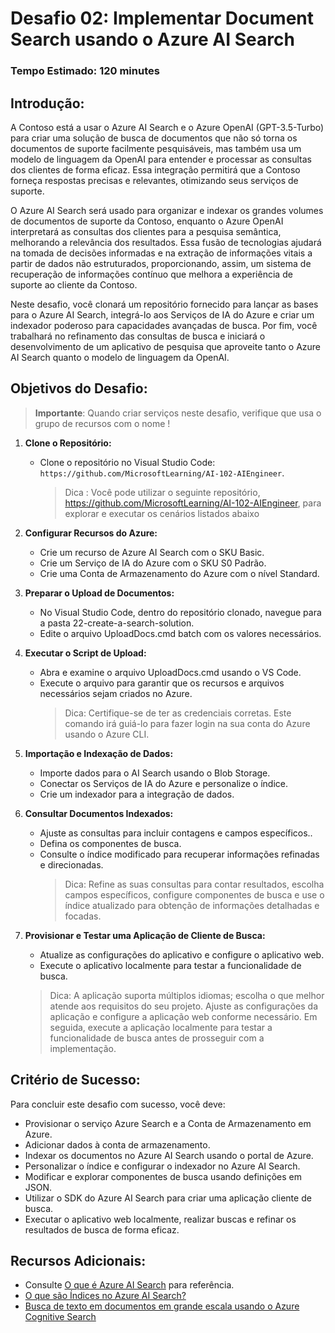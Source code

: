 # Desafio 02: Implementar Document Search usando o Azure AI Search

### Tempo Estimado: 120 minutes

## Introdução:

A Contoso está a usar o Azure AI Search e o Azure OpenAI (GPT-3.5-Turbo) para criar uma solução de busca de documentos que não só torna os documentos de suporte facilmente pesquisáveis, mas também usa um modelo de linguagem da OpenAI para entender e processar as consultas dos clientes de forma eficaz. Essa integração permitirá que a Contoso forneça respostas precisas e relevantes, otimizando seus serviços de suporte.

O Azure AI Search será usado para organizar e indexar os grandes volumes de documentos de suporte da Contoso, enquanto o Azure OpenAI interpretará as consultas dos clientes para a pesquisa semântica, melhorando a relevância dos resultados. Essa fusão de tecnologias ajudará na tomada de decisões informadas e na extração de informações vitais a partir de dados não estruturados, proporcionando, assim, um sistema de recuperação de informações contínuo que melhora a experiência de suporte ao cliente da Contoso.

Neste desafio, você clonará um repositório fornecido para lançar as bases para o Azure AI Search, integrá-lo aos Serviços de IA do Azure e criar um indexador poderoso para capacidades avançadas de busca. Por fim, você trabalhará no refinamento das consultas de busca e iniciará o desenvolvimento de um aplicativo de pesquisa que aproveite tanto o Azure AI Search quanto o modelo de linguagem da OpenAI.

## Objetivos do Desafio:

> **Importante**: Quando criar serviços neste desafio, verifique que usa o grupo de recursos com o nome **<inject key="Resource Group Name"/>** !

1. **Clone o Repositório:**
   - Clone o repositório no Visual Studio Code: `https://github.com/MicrosoftLearning/AI-102-AIEngineer`.
     > Dica : Você pode utilizar o seguinte repositório, https://github.com/MicrosoftLearning/AI-102-AIEngineer, para explorar e executar os cenários listados abaixo

2. **Configurar Recursos do Azure:**
   - Crie um recurso de Azure AI Search com o SKU Basic.
   - Crie um Serviço de IA do Azure com o SKU S0 Padrão.
   - Crie uma Conta de Armazenamento do Azure com o nível Standard.

3. **Preparar o Upload de Documentos:**
   - No Visual Studio Code, dentro do repositório clonado, navegue para a pasta 22-create-a-search-solution.
   - Edite o arquivo UploadDocs.cmd batch com os valores necessários.

4. **Executar o Script de Upload:**
   - Abra e examine o arquivo UploadDocs.cmd usando o VS Code.
   - Execute o arquivo para garantir que os recursos e arquivos necessários sejam criados no Azure.
     > Dica: Certifique-se de ter as credenciais corretas. Este comando irá guiá-lo para fazer login na sua conta do Azure usando o Azure CLI.

5. **Importação e Indexação de Dados:**
   - Importe dados para o AI Search usando o Blob Storage.
   - Conectar os Serviços de IA do Azure e personalize o índice.
   - Crie um indexador para a integração de dados.

6. **Consultar Documentos Indexados:**
   - Ajuste as consultas para incluir contagens e campos específicos..
   - Defina os componentes de busca.
   - Consulte o índice modificado para recuperar informações refinadas e direcionadas.
     > Dica: Refine as suas consultas para contar resultados, escolha campos específicos, configure componentes de busca e use o índice atualizado para obtenção de informações detalhadas e focadas.

7. **Provisionar e Testar uma Aplicação de Cliente de Busca:**
   - Atualize as configurações do aplicativo e configure o aplicativo web.
   - Execute o aplicativo localmente para testar a funcionalidade de busca.
   > Dica: A aplicação suporta múltiplos idiomas; escolha o que melhor atende aos requisitos do seu projeto. Ajuste as configurações da aplicação e configure a aplicação web conforme necessário. Em seguida, execute a aplicação localmente para testar a funcionalidade de busca antes de prosseguir com a implementação.

   <validation step="4240749f-2035-4086-92d1-0ff181674a07" />
   
## Critério de Sucesso:

Para concluir este desafio com sucesso, você deve:

   - Provisionar o serviço Azure Search e a Conta de Armazenamento em Azure.
   - Adicionar dados à conta de armazenamento.
   - Indexar os documentos no Azure AI Search usando o portal de Azure.
   - Personalizar o índice e configurar o indexador no Azure AI Search.
   - Modificar e explorar componentes de busca usando definições em JSON.
   - Utilizar o SDK do Azure AI Search para criar uma aplicação cliente de busca.
   - Executar o aplicativo web localmente, realizar buscas e refinar os resultados de busca de forma eficaz.

## Recursos Adicionais:

- Consulte [O que é Azure AI Search](https://learn.microsoft.com/en-us/azure/search/search-what-is-azure-search) para referência.
- [O que são Índices no Azure AI Search?](https://learn.microsoft.com/en-us/azure/search/search-what-is-an-index)
- [Busca de texto em documentos em grande escala usando o Azure Cognitive Search](https://benalexkeen.com/searching-document-text-at-scale-using-azure-cognitive-search/)
